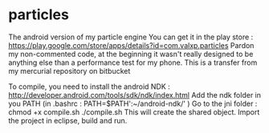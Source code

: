 particles
=========

The android version of my particle engine
You can get it in the play store : https://play.google.com/store/apps/details?id=com.valxp.particles
Pardon my non-commented code, at the beginning it wasn't really designed to be anything else than a performance test for my phone.
This is a transfer from my mercurial repository on bitbucket

To compile, you need to install the android NDK : http://developer.android.com/tools/sdk/ndk/index.html
Add the ndk folder in you PATH (in .bashrc : PATH=$PATH':~/android-ndk/' )
Go to the jni folder : 
chmod +x compile.sh
./compile.sh
This will create the shared object.
Import the project in eclipse, build and run.
